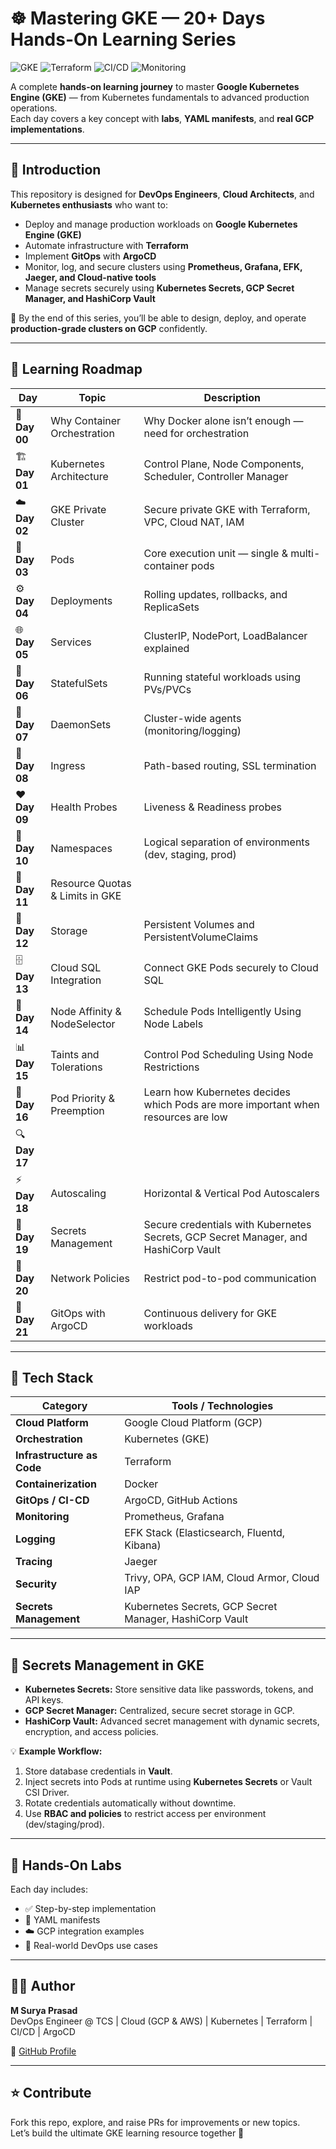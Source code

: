 # ☸️ Mastering GKE — 20+ Days Hands-On Learning Series  

![GKE](https://img.shields.io/badge/GKE-Kubernetes-blue?logo=google-cloud)
![Terraform](https://img.shields.io/badge/IaC-Terraform-purple?logo=terraform)
![CI/CD](https://img.shields.io/badge/CI/CD-GitHub%20Actions-black?logo=githubactions)
![Monitoring](https://img.shields.io/badge/Monitoring-Prometheus%20%7C%20Grafana-orange?logo=grafana)

A complete **hands-on learning journey** to master **Google Kubernetes Engine (GKE)** — from Kubernetes fundamentals to advanced production operations.  
Each day covers a key concept with **labs**, **YAML manifests**, and **real GCP implementations**.

---

## 🧭 Introduction

This repository is designed for **DevOps Engineers**, **Cloud Architects**, and **Kubernetes enthusiasts** who want to:

- Deploy and manage production workloads on **Google Kubernetes Engine (GKE)**
- Automate infrastructure with **Terraform**
- Implement **GitOps** with **ArgoCD**
- Monitor, log, and secure clusters using **Prometheus, Grafana, EFK, Jaeger, and Cloud-native tools**
- Manage secrets securely using **Kubernetes Secrets, GCP Secret Manager, and HashiCorp Vault**

🎯 By the end of this series, you’ll be able to design, deploy, and operate **production-grade clusters on GCP** confidently.

---

## 📅 Learning Roadmap

| Day | Topic | Description |
|-----|--------|-------------|
| 🧠 **Day 00** | Why Container Orchestration | Why Docker alone isn’t enough — need for orchestration |
| 🏗️ **Day 01** | Kubernetes Architecture | Control Plane, Node Components, Scheduler, Controller Manager |
| ☁️ **Day 02** | GKE Private Cluster | Secure private GKE with Terraform, VPC, Cloud NAT, IAM |
| 🧩 **Day 03** | Pods | Core execution unit — single & multi-container pods |
| ⚙️ **Day 04** | Deployments | Rolling updates, rollbacks, and ReplicaSets |
| 🌐 **Day 05** | Services | ClusterIP, NodePort, LoadBalancer explained |
| 🧱 **Day 06** | StatefulSets | Running stateful workloads using PVs/PVCs |
| 🧩 **Day 07** | DaemonSets | Cluster-wide agents (monitoring/logging) |
| 🚪 **Day 08** | Ingress | Path-based routing, SSL termination |
| ❤️ **Day 09** | Health Probes | Liveness & Readiness probes |
| 📂 **Day 10** | Namespaces | Logical separation of environments (dev, staging, prod) |
| 💾 **Day 11** | Resource Quotas & Limits in GKE |
| 💾 **Day 12** | Storage | Persistent Volumes and PersistentVolumeClaims |
| 🗄️ **Day 13** | Cloud SQL Integration | Connect GKE Pods securely to Cloud SQL |
| 📍 **Day 14** | Node Affinity & NodeSelector | Schedule Pods Intelligently Using Node Labels |
| 📊 **Day 15** | Taints and Tolerations | Control Pod Scheduling Using Node Restrictions |
| 🧾 **Day 16** | Pod Priority & Preemption | Learn how Kubernetes decides which Pods are more important when resources are low |
| 🔍 **Day 17** |  |
| ⚡ **Day 18** | Autoscaling | Horizontal & Vertical Pod Autoscalers |
| 🔐 **Day 19** | Secrets Management | Secure credentials with Kubernetes Secrets, GCP Secret Manager, and HashiCorp Vault |
| 🧱 **Day 20** | Network Policies | Restrict pod-to-pod communication |
| 🚀 **Day 21** | GitOps with ArgoCD | Continuous delivery for GKE workloads |

---

## 🧰 Tech Stack

| Category | Tools / Technologies |
|-----------|----------------------|
| **Cloud Platform** | Google Cloud Platform (GCP) |
| **Orchestration** | Kubernetes (GKE) |
| **Infrastructure as Code** | Terraform |
| **Containerization** | Docker |
| **GitOps / CI-CD** | ArgoCD, GitHub Actions |
| **Monitoring** | Prometheus, Grafana |
| **Logging** | EFK Stack (Elasticsearch, Fluentd, Kibana) |
| **Tracing** | Jaeger |
| **Security** | Trivy, OPA, GCP IAM, Cloud Armor, Cloud IAP |
| **Secrets Management** | Kubernetes Secrets, GCP Secret Manager, HashiCorp Vault |

---

## 🔐 Secrets Management in GKE

- **Kubernetes Secrets:** Store sensitive data like passwords, tokens, and API keys.  
- **GCP Secret Manager:** Centralized, secure secret storage in GCP.  
- **HashiCorp Vault:** Advanced secret management with dynamic secrets, encryption, and access policies.

💡 **Example Workflow:**
1. Store database credentials in **Vault**.
2. Inject secrets into Pods at runtime using **Kubernetes Secrets** or Vault CSI Driver.
3. Rotate credentials automatically without downtime.
4. Use **RBAC and policies** to restrict access per environment (dev/staging/prod).

---

## 🧪 Hands-On Labs

Each day includes:

- ✅ Step-by-step implementation  
- 📘 YAML manifests  
- ☁️ GCP integration examples  
- 🧩 Real-world DevOps use cases  

---

## 👨‍💻 Author

**M Surya Prasad**  
DevOps Engineer @ TCS | Cloud (GCP & AWS) | Kubernetes | Terraform | CI/CD | ArgoCD  

🔗 [GitHub Profile](https://github.com/mokadi-suryaprasad)

---

## ⭐ Contribute

Fork this repo, explore, and raise PRs for improvements or new topics.  
Let’s build the ultimate GKE learning resource together 🚀
